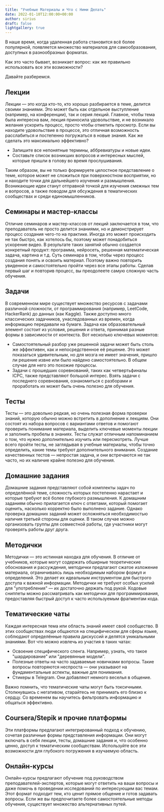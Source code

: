 ```yaml
---
title: "Учебные Материалы и Что с Ними Делать"
date: 2022-01-10T12:00:00+00:00
author: sirius
draft: false
lightgallery: true
---
```


В наше время, когда удаленная работа становится всё более популярной, появляется множество материалов для самообразования, доступных в разнообразных форматах.

Как это часто бывает, возникает вопрос: как же правильно использовать все эти возможности?

Давайте разберемся. 

## Лекции

Лекции — это когда кто-то, кто хорошо разбирается в теме, делится своими знаниями. Это может быть как отдельное выступление (например, на конференции), так и серия лекций. Главное, чтобы тема была интересна вам, лекция приносила удовольствие, и не возникало желания ускорить процесс, просто чтобы отметить просмотр. Если вы находите удовольствие в процессе, это отличная возможность расслабиться и постепенно погружаться в новые знания. Как же сделать это максимально эффективно?

- Запишите все непонятные термины, аббревиатуры и новые идеи.
- Составьте список возникших вопросов и интересных мыслей, которые пришли в голову во время прослушивания.

Таким образом, вы не только формируете целостное представление о теме, которое может не сложиться при поверхностном восприятии, но и находите точки для дальнейшего изучения и размышления. Возникающие идеи станут отправной точкой для изучения смежных тем и вопросов, а также поводом для обсуждения в тематических сообществах и среди единомышленников.

## Семинары и мастер-классы

Отличие семинаров и мастер-классов от лекций заключается в том, что преподаватель не просто делится знаниями, но и демонстрирует процесс создания чего-то на практике. Иногда это может происходить не так быстро, как хотелось бы, поэтому может понадобиться ускорение видео. В результате таких занятий обычно создается конкретный продукт: программа, нейросеть, решенная математическая задача, картина и т.д. Суть семинара в том, чтобы через процесс создания понять и освоить материал. Поэтому важно повторить увиденное и самостоятельно пройти через все этапы работы. Сделав первый шаг и повторив процесс, вы преодолеете самую сложную часть обучения.

## Задачи

В современном мире существует множество ресурсов с задачами различной сложности, от программирования (например, LeetCode, HackerRank) до данных (как Kaggle). Также доступно много классических задачников, унаследованных из времен, когда информацию передавали на бумаге. Задача как образовательный элемент состоит из условия, решения и ответа, принимая разные формы в зависимости от контекста. Вот несколько ключевых моментов:

- Самостоятельный разбор уже решенной задачи может быть столь же эффективен, как и непосредственное её решение. Это может показаться удивительным, но для мозга не имеет значения, пришло ли решение извне или было найдено самостоятельно. В общем случае для него это похожие процессы.
- Задачи с прошедших соревнований, таких как четвертьфиналы ICPC, также представляют большой интерес. Взять задачи с последнего соревнования, ознакомиться с разборами и проработать их может быть очень полезно для обучения.

## Тесты

Тесты — это довольно редкая, но очень полезная форма проверки знаний, которую обычно можно встретить в дополнение к лекциям. Они состоят из набора вопросов с вариантами ответов и помогают проверить понимание материала, выделить ключевые моменты лекции и заполнить пробелы в знаниях. Тесты служат отличным напоминанием о том, что нужно дополнительно изучить или пересмотреть. Лучше всего пройти тесты, не заглядывая в учебные материалы, чтобы точно определить, какие темы требуют дополнительного внимания. Создание качественных тестов — непростая задача, и они встречаются не так часто, но их наличие крайне полезно для обучения.

## Домашние задания

Домашние задания представляют собой комплекты задач по определённой теме, сложность которых постепенно нарастает и которые требуют всё более глубокого размышления. К домашним заданиям обычно прилагается ключ с ответами, который помогает оценить, насколько корректно было выполнено задание. Однако проверка домашних заданий может осложняться необходимостью наличия третьей стороны для оценки. В таком случае можно организовать группы для совместной работы, где участники могут проверять работы друг друга.

## Методички

Методички — это истинная находка для обучения. В отличие от учебников, которые могут содержать обширные теоретические обоснования и рассуждения, методички предлагают сжатое изложение материала, ограничиваясь лишь необходимым набором формул и определений. Это делает их идеальным инструментом для быстрого доступа к важной информации. Методички не требуют особых усилий для "употребления" — их достаточно держать под рукой. Кодовые сниппеты можно рассматривать как методички для программирования, предоставляя быстрый доступ к часто используемым фрагментам кода.

## Тематические чаты

Каждая интересная тема или область знаний имеет своё сообщество. В этих сообществах люди общаются на специфическом для сферы языке, соблюдают определённые правила дискуссий и делятся уникальными знаниями. Вот что можно извлечь из участия в таких чатах:

- Освоение специфического сленга. Например, узнать, что такое "шардирование" или "деревянные модели".
- Полезные ответы на часто задаваемые новичками вопросы. Такие вопросы повторяются неспроста — они указывают на фундаментальные аспекты, важные для понимания.
- Стикеры в Telegram. Они добавляют немного веселья в общение.

Важно помнить, что тематические чаты могут быть токсичными. Столкнувшись с негативом, старайтесь не принимать его близко к сердцу. Со временем вы научитесь фильтровать информацию и общаться эффективно.

## Coursera/Stepik и прочие платформы

Эти платформы предлагают интегрированный подход к обучению, сочетая различные формы представления информации. Они могут включать в себя лекции, тесты, домашние задания и, что особенно ценно, доступ к тематическим сообществам. Используйте все эти возможности для глубокого погружения в изучаемую область.

## Онлайн-курсы

Онлайн-курсы предлагают обучение под руководством преподавателей-экспертов, которые могут ответить на ваши вопросы и даже помочь в проведении исследований по интересующим вас темам. Этот формат подходит тем, кто ценит прямое общение и готов задавать вопросы. Если же вы предпочитаете более самостоятельные методы обучения, существует множество альтернативных путей.
